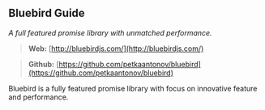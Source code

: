 ## Bluebird Guide
*A full featured promise library with unmatched performance.*

> **Web:** [http://bluebirdjs.com/](http://bluebirdjs.com/)

> **Github:** [https://github.com/petkaantonov/bluebird](https://github.com/petkaantonov/bluebird)

Bluebird is a fully featured promise library with focus on innovative feature and performance.
